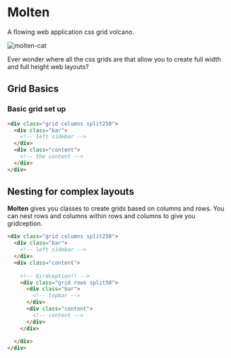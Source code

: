 # Molten

A flowing web application css grid volcano.

![molten-cat](https://f.cloud.github.com/assets/974723/353520/d3d5e8c4-a083-11e2-92d4-0b10d4fe6313.jpg)

Ever wonder where all the css grids are that allow you to create full width and full height web layouts?

## Grid Basics

### Basic grid set up

```html
<div class="grid columns split250">
  <div class="bar">
    <!-- left sidebar -->
  </div>
  <div class="content">
    <!-- the content -->
  </div>
</div>
```

## Nesting for complex layouts

**Molten** gives you classes to create grids based on columns and rows. You can nest rows and columns within rows and columns to give you gridception.

```html
<div class="grid columns split250">
  <div class="bar">
    <!-- left sidebar -->
  </div>
  <div class="content">
  
    <!-- Girdception!! -->
    <div class="grid rows split50">
      <div class="bar">
        <!-- topbar -->
      </div>
      <div class="content">
        <!-- content -->
      </div>
    </div>
    
  </div>
</div>
```
